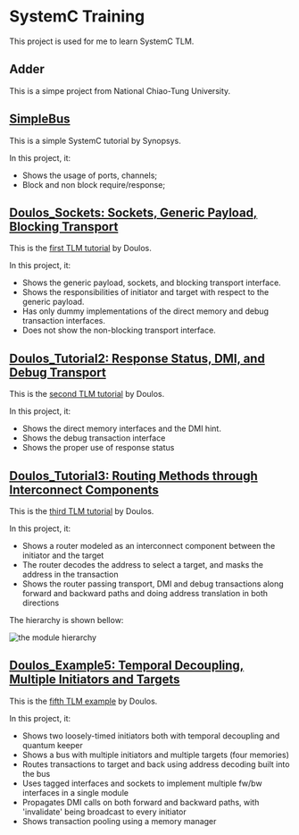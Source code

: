 # SystemC Training

This project is used for me to learn SystemC TLM.

## Adder

This is a simpe project from National Chiao-Tung University.

## [SimpleBus](./SimpleBus)

This is a simple SystemC tutorial by Synopsys.

In this project, it:
+ Shows the usage of ports, channels;
+ Block and non block require/response;

## [Doulos_Sockets: Sockets, Generic Payload, Blocking Transport](./Doulos_Sockets)

This is the [first TLM tutorial](https://www.doulos.com/knowhow/systemc/tlm2/tutorial__1/) by Doulos.

In this project, it:
+ Shows the generic payload, sockets, and blocking transport interface.
+ Shows the responsibilities of initiator and target with respect to the generic payload.
+ Has only dummy implementations of the direct memory and debug transaction interfaces.
+ Does not show the non-blocking transport interface.

## [Doulos_Tutorial2: Response Status, DMI, and Debug Transport](./Doulos_Tutorial2)

This is the [second TLM tutorial](https://www.doulos.com/knowhow/systemc/tlm2/tutorial__2/) by Doulos.

In this project, it:
+ Shows the direct memory interfaces and the DMI hint.
+ Shows the debug transaction interface
+ Shows the proper use of response status

## [Doulos_Tutorial3: Routing Methods through Interconnect Components ](./Doulos_Tutorial3)

This is the [third TLM tutorial](https://www.doulos.com/knowhow/systemc/tlm2/tutorial__3/) by Doulos.

In this project, it:
+ Shows a router modeled as an interconnect component 
between the initiator and the target
+ The router decodes the address to select a target, 
and masks the address in the transaction
+ Shows the router passing transport, 
DMI and debug transactions along forward and backward paths
 and doing address translation in both directions
 
The hierarchy is shown bellow:
 
![the module hierarchy](https://www.doulos.com/knowhow/systemc/tlm2/tutorial__3/ex_3.gif)

## [Doulos_Example5: Temporal Decoupling, Multiple Initiators and Targets](./Doulos_Example5)

This is the [fifth TLM example](https://www.doulos.com/knowhow/systemc/tlm2/example_5/index.php) by Doulos.

In this project, it:
+ Shows two loosely-timed initiators both with temporal decoupling and quantum keeper
+ Shows a bus with multiple initiators and multiple targets (four memories)
+ Routes transactions to target and back using address decoding built into the bus
+ Uses tagged interfaces and sockets to implement multiple fw/bw interfaces in a single module
+ Propagates DMI calls on both forward and backward paths, 
with 'invalidate' being broadcast to every initiator
+ Shows transaction pooling using a memory manager